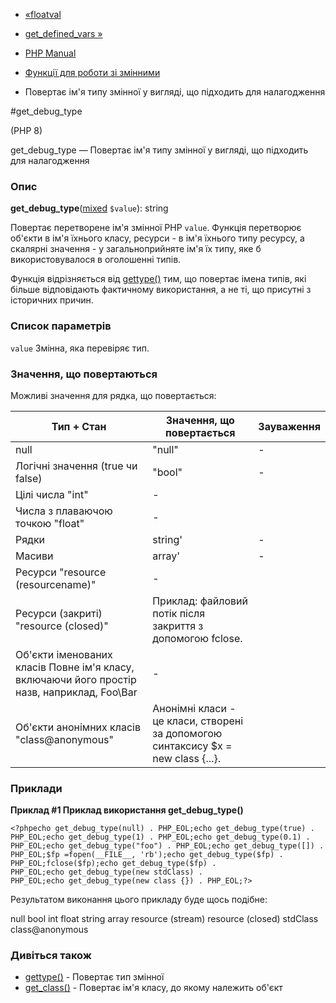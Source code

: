- [«floatval](function.floatval.md)
- [get_defined_vars »](function.get-defined-vars.md)

- [PHP Manual](index.md)
- [Функції для роботи зі змінними](ref.var.md)
- Повертає ім'я типу змінної у вигляді, що підходить для налагодження

#get_debug_type

(PHP 8)

get_debug_type — Повертає ім'я типу змінної у вигляді, що підходить для
налагодження

### Опис

**get_debug_type**([mixed](language.types.declarations.md#language.types.declarations.mixed)
`$value`): string

Повертає перетворене ім'я змінної PHP `value`. Функція
перетворює об'єкти в ім'я їхнього класу, ресурси - в ім'я їхнього типу ресурсу, а
скалярні значення - у загальноприйняте ім'я їх типу, яке б
використовувалося в оголошенні типів.

Функція відрізняється від [gettype()](function.gettype.md) тим, що
повертає імена типів, які більше відповідають фактичному
використання, а не ті, що присутні з історичних причин.

### Список параметрів

`value`
Змінна, яка перевіряє тип.

### Значення, що повертаються

Можливі значення для рядка, що повертається:

| Тип + Стан                       | Значення, що повертається | Зауваження |
|----------------------------------|---------------------------|------------|
| null                             | "null"                    | \-         |
| Логічні значення (true чи false) | "bool"                    | \-         |
| Цілі числа "int"                 | \-                        |            |
| Числа з плаваючою точкою "float" | \-                        |            |
| Рядки                                                                                       | string'                                                                               | \-         | | | | 
| Масиви                                                                                      | array'                                                                                | \-         | | | | | |            
| Ресурси "resource (resourcename)"                                                           | \-                                                                                    |            |
| Ресурси (закриті) "resource (closed)"                                                       | Приклад: файловий потік після закриття з допомогою fclose.                            |            |
| Об'єкти іменованих класів Повне ім'я класу, включаючи його простір назв, наприклад, Foo\Bar | \-                                                                                    |            |
| Об'єкти анонімних класів "class@anonymous"                                                  | Анонімні класи - це класи, створені за допомогою синтаксису $x = new class {...}. |            |

### Приклади

**Приклад #1 Приклад використання **get_debug_type()****

`<?phpecho get_debug_type(null) . PHP_EOL;echo get_debug_type(true) . PHP_EOL;echo get_debug_type(1) . PHP_EOL;echo get_debug_type(0.1) . PHP_EOL;echo get_debug_type("foo") . PHP_EOL;echo get_debug_type([]) . PHP_EOL;$fp =fopen(__FILE__, 'rb');echo get_debug_type($fp) . PHP_EOL;fclose($fp);echo get_debug_type($fp) . PHP_EOL;echo get_debug_type(new stdClass) . PHP_EOL;echo get_debug_type(new class {}) . PHP_EOL;?> `

Результатом виконання цього прикладу буде щось подібне:

null
bool
int
float
string
array
resource (stream)
resource (closed)
stdClass
class@anonymous

### Дивіться також

- [gettype()](function.gettype.md) - Повертає тип змінної
- [get_class()](function.get-class.md) - Повертає ім'я класу, до
якому належить об'єкт
